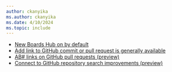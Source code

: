 ```yaml
---
author: ckanyika
ms.author: ckanyika
ms.date: 4/10/2024
ms.topic: include
---
```


- [New Boards Hub on by default](#new-boards-hub-on-by-default)
- [Add link to GitHub commit or pull request is generally available](#add-link-to-github-commit-or-pull-request-is-generally-available)
- [AB# links on GitHub pull requests (preview) ](#ab-links-on-github-pull-requests-preview)
- [Connect to GitHub repository search improvements (preview)](#connect-to-github-repository-search-improvements-preview)